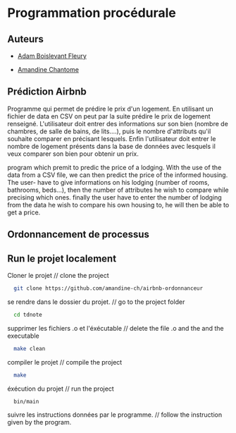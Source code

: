 
# Programmation procédurale

## Auteurs

- [Adam Boislevant Fleury]()

- [Amandine Chantome](https://github.com/amandine-ch)

## Prédiction Airbnb

Programme qui permet de prédire le prix d'un logement.
En utilisant un fichier de data en CSV on peut par la suite prédire le prix de logement renseigné.
L'utilisateur doit entrer des informations sur son bien (nombre de chambres, de salle de bains, de lits....), puis le nombre d'attributs qu'il souhaite comparer en précisant lesquels. 
Enfin l'utilisateur doit entrer le nombre de logement présents dans la base de données avec lesquels il veux comparer son bien pour obtenir un prix.

program which premit to predic the price of a lodging.
With the use of the data from a CSV file, we can then predict the price of the informed housing.
The user- have to give informations on his lodging (number of rooms, bathrooms, beds...), then the number of attributes he wish to compare while precising which ones.
finally the user have to enter the number of lodging from the data he wish to compare his own housing to, he will then be able to get a price.


## Ordonnancement de processus




## Run le projet localement

Cloner le projet 
// clone the project

```bash
  git clone https://github.com/amandine-ch/airbnb-ordonnanceur
```

se rendre dans le dossier du projet.
// go to the project folder

```bash
  cd tdnote
```
supprimer les fichiers .o et l'éxécutable
// delete the file .o and the and the executable

```bash
  make clean
```

compiler le projet
// compile the project

```bash
  make
```
éxécution du projet
// run the project

```bash
  bin/main
```

suivre les instructions données par le programme.
// follow the instruction given by the program.





